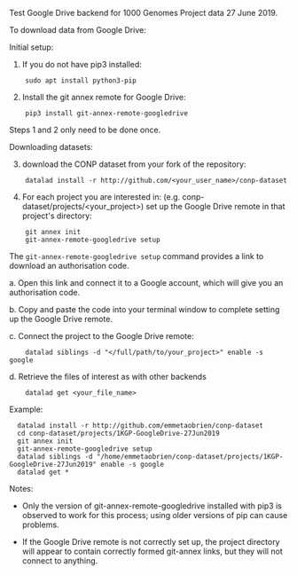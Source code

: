 Test Google Drive backend for 1000 Genomes Project data 27 June 2019.

To download data from Google Drive:

Initial setup:

1. If you do not have pip3 installed:

```
    sudo apt install python3-pip
```

2. Install the git annex remote for Google Drive:

```
    pip3 install git-annex-remote-googledrive
```

Steps 1 and 2 only need to be done once.

Downloading datasets:


3. download the CONP dataset from your fork of the repository:

```
    datalad install -r http://github.com/<your_user_name>/conp-dataset
```

4. For each project you are interested in: (e.g. conp-dataset/projects/<your_project>) set up the Google Drive remote in that project's directory:
 
```
    git annex init
    git-annex-remote-googledrive setup
```

  The `git-annex-remote-googledrive setup` command provides a link to download an authorisation code.

a.  Open this link and connect it to a Google account, which will give you an authorisation code.

b.  Copy and paste the code into your terminal window to complete setting up the Google Drive remote.

c.  Connect the project to the Google Drive remote: 

```
    datalad siblings -d "</full/path/to/your_project>" enable -s google
```

d. Retrieve the files of interest as with other backends

```
    datalad get <your_file_name>
```

Example:

```
  datalad install -r http://github.com/emmetaobrien/conp-dataset
  cd conp-dataset/projects/1KGP-GoogleDrive-27Jun2019
  git annex init
  git-annex-remote-googledrive setup
  datalad siblings -d "/home/emmetaobrien/conp-dataset/projects/1KGP-GoogleDrive-27Jun2019" enable -s google
  datalad get *
```


Notes:

* Only the version of git-annex-remote-googledrive installed with pip3 is observed to work for this process; using older versions of pip can cause problems.

* If the Google Drive remote is not correctly set up, the project directory will appear to contain correctly formed git-annex links, but they will not connect to anything.








